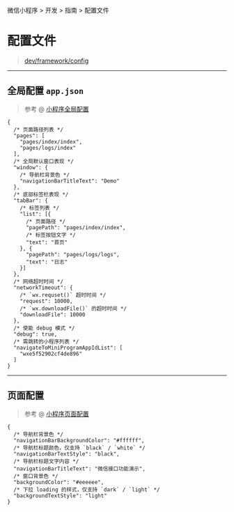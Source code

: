 微信小程序 > 开发 > 指南 > 配置文件

# 配置文件

> [dev/framework/config](https://developers.weixin.qq.com/miniprogram/dev/framework/config.html)

<hr id="app"/>

## 全局配置 `app.json`

> 参考 @ [小程序全局配置](../reference/app.md)

```jsonc
{
  /* 页面路径列表 */
  "pages": [
    "pages/index/index",
    "pages/logs/index"
  ],
  /* 全局默认窗口表现 */
  "window": {
    /* 导航栏背景色 */
    "navigationBarTitleText": "Demo"
  },
  /* 底部标签栏表现 */
  "tabBar": {
    /* 标签列表 */
    "list": [{
      /* 页面路径 */
      "pagePath": "pages/index/index",
      /* 标签按钮文字 */
      "text": "首页"
    }, {
      "pagePath": "pages/logs/logs",
      "text": "日志"
    }]
  },
  /* 网络超时时间 */
  "networkTimeout": {
    /* `wx.requset()` 超时时间 */
    "request": 10000,
    /* `wx.downloadFile()` 的超时时间 */
    "downloadFile": 10000
  },
  /* 使能 debug 模式 */
  "debug": true,
  /* 需跳转的小程序列表 */
  "navigateToMiniProgramAppIdList": [
    "wxe5f52902cf4de896"
  ]
}
```

<hr id="page"/>

## 页面配置

> 参考 @ [小程序页面配置](../reference/page.md)

```jsonc
{
  /* 导航栏背景色 */
  "navigationBarBackgroundColor": "#ffffff",
  /* 导航栏标题颜色，仅支持 `black` / `white` */
  "navigationBarTextStyle": "black",
  /* 导航栏标题文字内容 */
  "navigationBarTitleText": "微信接口功能演示",
  /* 窗口背景色 */
  "backgroundColor": "#eeeeee",
  /* 下拉 loading 的样式，仅支持 `dark` / `light` */
  "backgroundTextStyle": "light"
}
```
